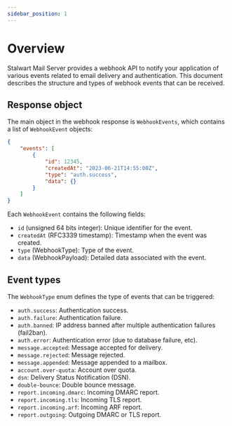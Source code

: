 ```yaml
---
sidebar_position: 1
---
```


# Overview

Stalwart Mail Server provides a webhook API to notify your application of various events related to email delivery and authentication. This document describes the structure and types of webhook events that can be received.

## Response object

The main object in the webhook response is `WebhookEvents`, which contains a list of `WebhookEvent` objects:

```json
{
    "events": [
        {
            "id": 12345,
            "createdAt": "2023-06-21T14:55:00Z",
            "type": "auth.success",
            "data": {}
        }
    ]
}
```

Each `WebhookEvent` contains the following fields:

- `id` (unsigned 64 bits integer): Unique identifier for the event.
- `createdAt` (RFC3339 timestamp): Timestamp when the event was created.
- `type` (WebhookType): Type of the event.
- `data` (WebhookPayload): Detailed data associated with the event.

## Event types

The `WebhookType` enum defines the type of events that can be triggered:

- `auth.success`: Authentication success.
- `auth.failure`: Authentication failure.
- `auth.banned`: IP address banned after multiple authentication failures (fail2ban).
- `auth.error`: Authentication error (due to database failure, etc).
- `message.accepted`: Message accepted for delivery.
- `message.rejected`: Message rejected.
- `message.appended`: Message appended to a mailbox.
- `account.over-quota`: Account over quota.
- `dsn`: Delivery Status Notification (DSN).
- `double-bounce`: Double bounce message.
- `report.incoming.dmarc`: Incoming DMARC report.
- `report.incoming.tls`: Incoming TLS report.
- `report.incoming.arf`: Incoming ARF report.
- `report.outgoing`: Outgoing DMARC or TLS report.

